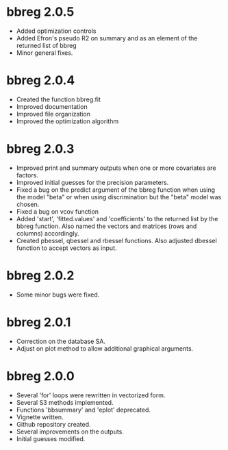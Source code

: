 # bbreg 2.0.5

* Added optimization controls
* Added Efron's pseudo R2 on summary and as an element of the returned list of bbreg
* Minor general fixes.

# bbreg 2.0.4

* Created the function bbreg.fit
* Improved documentation
* Improved file organization
* Improved the optimization algorithm

# bbreg 2.0.3

* Improved print and summary outputs when one or more covariates are factors.
* Improved initial guesses for the precision parameters.
* Fixed a bug on the predict argument of the bbreg function when using the model "beta" or when using discrimination but the "beta" model was chosen.
* Fixed a bug on vcov function
* Added 'start', 'fitted.values' and 'coefficients' to the returned list by the bbreg function. Also named the vectors and matrices (rows and columns) accordingly.
* Created pbessel, qbessel and rbessel functions. Also adjusted dbessel function to accept vectors as input.

# bbreg 2.0.2 

* Some minor bugs were fixed.

# bbreg 2.0.1

* Correction on the database SA.
* Adjust on plot method to allow additional graphical arguments.

# bbreg 2.0.0

* Several 'for' loops were rewritten in vectorized form.
* Several S3 methods implemented.
* Functions 'bbsummary' and 'eplot' deprecated.
* Vignette written.
* Github repository created.
* Several improvements on the outputs.
* Initial guesses modified.

